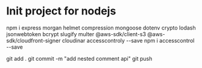 # Init project for nodejs

npm i express morgan helmet compression mongoose dotenv crypto lodash jsonwebtoken bcrypt slugify multer @aws-sdk/client-s3 @aws-sdk/cloudfront-signer cloudinar accesscontroly --save
npm i accesscontrol --save


git add .
git commit -m "add nested comment api"
git push



